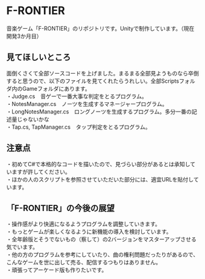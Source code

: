 # F-RONTIER
音楽ゲーム「F-RONTIER」のリポジトリです。Unityで制作しています。（現在開発3か月目）
## 見てほしいところ
面倒くさくて全部ソースコードを上げました。まるまる全部見ようものなら卒倒すると思うので、以下のファイルを見てくれたらうれしい。全部Scriptsフォルダ内のGameフォルダにあります。<br>
・Judge.cs　音ゲーで一番大事な判定をとるプログラム。<br>
・NotesManager.cs　ノーツを生成するマネージャープログラム。<br>
  ・LongNotesManager.cs　ロングノーツを生成するプログラム。多分一番の記述量じゃないかな<br>
・Tap.cs, TapManager.cs　タップ判定をとるプログラム。<br>
## 注意点
・初めてC#で本格的なコードを描いたので、見づらい部分があるとは承知していますが許してください。<br/>
・ほかの人のスクリプトを参照させていただいた部分には、適宜URLを貼付しています。
## 「F-RONTIER」の今後の展望
・操作感がより快適になるようプログラムを調整していきます。<br/>
・もっとゲームが楽しくなるように新機能の導入を検討しています。<br/>
・全年齢版とそうでないもの（察して）の2バージョンをマスターアップさせる気でいます。<br/>
・他の方のプログラムを参考にしていたり、曲の権利問題だったりがあるので、こんなゲームを世に出して売る、配信するつもりはありません。<br/>
・頑張ってアーケード版も作りたいです。<br/>

